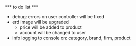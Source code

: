 *** to do list ***

- debug: errors on user controller will be fixed
- erd image will be upgraded
    - price will be added to product
    - account will be changed to user
- info logging to console on: category, brand, firm, product